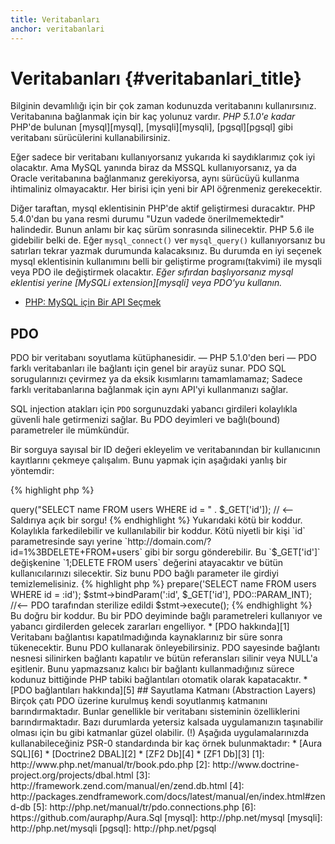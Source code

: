 ```yaml
---
title: Veritabanları
anchor: veritabanlari
---
```


# Veritabanları {#veritabanlari_title}

Bilginin devamlılığı için bir çok zaman kodunuzda veritabanını kullanırsınız. Veritabanına bağlanmak için bir kaç yolunuz vardır. _PHP 5.1.0'e kadar_ PHP'de bulunan [mysql][mysql], [mysqli][mysqli], [pgsql][pgsql] gibi veritabanı sürücülerini kullanabilirsiniz.

Eğer sadece bir veritabanı kullanıyorsanız yukarıda ki saydıklarımız çok iyi olacaktır. Ama MySQL yanında biraz da MSSQL kullanıyorsanız, ya da Oracle veritabanına bağlanmanız gerekiyorsa, aynı sürücüyü kullanma ihtimaliniz olmayacaktır. Her birisi için yeni bir API öğrenmeniz gerekecektir.

Diğer taraftan, mysql eklentisinin PHP'de aktif geliştirmesi duracaktır. PHP 5.4.0'dan bu yana resmi durumu "Uzun vadede önerilmemektedir" halindedir. Bunun anlamı bir kaç sürüm sonrasında silinecektir. PHP 5.6 ile gidebilir belki de. Eğer `mysql_connect()` ver `mysql_query()` kullanıyorsanız bu satırları tekrar yazmak durumunda kalacaksınız. Bu durumda en iyi seçenek mysql eklentisinin kullanımını belli bir geliştirme programı(takvimi) ile mysqli veya PDO ile değiştirmek olacaktır. _Eğer sıfırdan başlıyorsanız mysql eklentisi yerine [MySQLi extension][mysqli] veya PDO'yu kullanın._

* [PHP: MySQL için Bir API Seçmek](http://php.net/manual/tr/mysqlinfo.api.choosing.php)

## PDO

PDO bir veritabanı soyutlama kütüphanesidir. &mdash; PHP 5.1.0'den beri &mdash; PDO farklı veritabanları ile bağlantı için genel bir arayüz sunar.
PDO SQL sorugularınızı çevirmez ya da eksik kısımlarını tamamlamamaz; Sadece farklı veritabanlarına bağlanmak için aynı API'yi kullanmanızı sağlar.

SQL injection atakları için `PDO` sorgunuzdaki yabancı girdileri kolaylıkla güvenli hale getirmenizi sağlar. Bu PDO deyimleri ve bağlı(bound) parametreler ile mümkündür.

Bir sorguya sayısal bir ID değeri ekleyelim ve veritabanından bir kullanıcının kayıtlarını çekmeye çalışalım. Bunu yapmak için aşağıdaki yanlış bir yöntemdir:

{% highlight php %}
<?php
$pdo = new PDO('sqlite:users.db');
$pdo->query("SELECT name FROM users WHERE id = " . $_GET['id']); // <-- Saldırıya açık bir sorgu!
{% endhighlight %}

Yukarıdaki kötü bir koddur. Kolaylıkla farkedilebilir ve kullanılabilir bir koddur. Kötü niyetli bir kişi `id` parametresinde sayı
yerine `http://domain.com/?id=1%3BDELETE+FROM+users` gibi bir sorgu gönderebilir. Bu `$_GET['id']` değişkenine `1;DELETE FROM users` değerini
atayacaktır ve bütün kullanıcılarınızı silecektir. Siz bunu PDO bağlı parameter ile girdiyi temizlemelisiniz.

{% highlight php %}
<?php
$pdo = new PDO('sqlite:users.db');
$stmt = $pdo->prepare('SELECT name FROM users WHERE id = :id');
$stmt->bindParam(':id', $_GET['id'], PDO::PARAM_INT); //<-- PDO tarafından sterilize edildi
$stmt->execute();
{% endhighlight %}

Bu doğru bir koddur. Bu bir PDO deyiminde bağlı parametreleri kullanıyor ve yabancı girdilerden gelecek zararları engelliyor.

* [PDO hakkında][1]

Veritabanı bağlantısı kapatılmadığında kaynaklarınız bir süre sonra tükenecektir. Bunu PDO kullanarak önleyebilirsiniz.
PDO sayesinde bağlantı nesnesi silinirken bağlantı kapatılır ve bütün referansları silinir veya NULL'a eşitlenir.
Bunu yapmazsanız kalıcı bir bağlantı kullanmadığınız sürece kodunuz bittiğinde PHP tabiki bağlantıları otomatik
olarak kapatacaktır.

* [PDO bağlantıları hakkında][5]

## Sayutlama Katmanı (Abstraction Layers)

Birçok çatı PDO üzerine kurulmuş kendi soyutlanmış katmanını barındırmaktadır. Bunlar genellikle bir veritabanı
sisteminin özelliklerini barındırmaktadır. Bazı durumlarda yetersiz kalsada uygulamanızın taşınabilir olması için
bu gibi katmanlar güzel olabilir. (!)

Aşağıda uygulamalarınızda kullanabileceğiniz PSR-0 standardında bir kaç örnek bulunmaktadır:

* [Aura SQL][6]
* [Doctrine2 DBAL][2]
* [ZF2 Db][4]
* [ZF1 Db][3]

[1]: http://www.php.net/manual/tr/book.pdo.php
[2]: http://www.doctrine-project.org/projects/dbal.html
[3]: http://framework.zend.com/manual/en/zend.db.html
[4]: http://packages.zendframework.com/docs/latest/manual/en/index.html#zend-db
[5]: http://php.net/manual/tr/pdo.connections.php
[6]: https://github.com/auraphp/Aura.Sql

[mysql]: http://php.net/mysql
[mysqli]: http://php.net/mysqli
[pgsql]: http://php.net/pgsql
